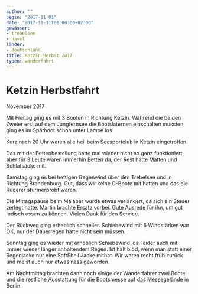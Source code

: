 ```yaml
---
author: ""
begin: "2017-11-01"
date: "2017-11-11T01:00:00+02:00"
gewässer:
- trebelsee
- havel
länder: 
- deutschland
title: Ketzin Herbst 2017
typen: wanderfahrt
---
```



# Ketzin Herbstfahrt


November 2017

Mit Freitag ging es mit 3 Booten in Richtung Ketzin. Während die beiden Zweier erst auf dem Jungfernsee die Bootslaternen einschalten mussten, ging es im Spätboot schon unter Lampe los.

Kurz nach 20 Uhr waren alle heil beim Seesportclub in Ketzin eingetroffen.

Das mit der Bettenbestellung hatte mal wieder nicht so ganz funktioniert, aber für 3 Leute waren immerhin Betten da, der Rest hatte Matten und Schlafsäcke mit.

Samstag ging es bei heftigen Gegenwind über den Trebelsee und in Richtung Brandenburg. Gut, dass wir keine C-Boote mit hatten und das die Ruderer sturmerprobt waren.

Die Mittagspause beim Malabar wurde etwas verlängert, da sich ein Steuer zerlegt hatte. Martin brachte Ersatz vorbei. Gute Ausrede für ihn, um gut Indisch essen zu können. Vielen Dank für den Service.

Der Rückweg ging erheblich schneller. Schiebewind mit 6 Windstärken war OK, nur der Dauerregen hätte nicht sein müssen.

Sonntag ging es wieder mit erheblich Schiebewind los, leider auch mit immer wieder länger anhaltendem Regen. Ist halt blöd, wenn man statt einer Regenjacke nur eine SoftShell Jacke mithat. Wir waren recht früh zurück und meist auch nur etwas nass geworden.

Am Nachtmittag brachten dann noch einige der Wanderfahrer zwei Boote und die restliche Ausstattung für die Bootsmesse auf das Messegelände in Berlin.
